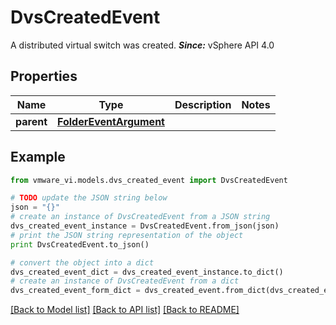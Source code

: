 # DvsCreatedEvent

A distributed virtual switch was created.  ***Since:*** vSphere API 4.0 

## Properties
Name | Type | Description | Notes
------------ | ------------- | ------------- | -------------
**parent** | [**FolderEventArgument**](FolderEventArgument.md) |  | 

## Example

```python
from vmware_vi.models.dvs_created_event import DvsCreatedEvent

# TODO update the JSON string below
json = "{}"
# create an instance of DvsCreatedEvent from a JSON string
dvs_created_event_instance = DvsCreatedEvent.from_json(json)
# print the JSON string representation of the object
print DvsCreatedEvent.to_json()

# convert the object into a dict
dvs_created_event_dict = dvs_created_event_instance.to_dict()
# create an instance of DvsCreatedEvent from a dict
dvs_created_event_form_dict = dvs_created_event.from_dict(dvs_created_event_dict)
```
[[Back to Model list]](../README.md#documentation-for-models) [[Back to API list]](../README.md#documentation-for-api-endpoints) [[Back to README]](../README.md)


